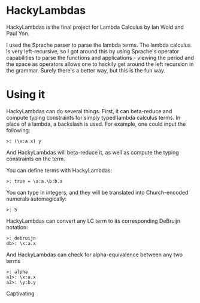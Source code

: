HackyLambdas
============

HackyLambdas is the final project for Lambda Calculus by Ian Wold and Paul Yon.

I used the Sprache parser to parse the lambda terms. The lambda calculus is very left-recursive, so I got around this by using Sprache's operator capabilities to parse the functions and applications - viewing the period and the space as operators allows one to hackily get around the left recursion in the grammar. Surely there's a better way, but this is the fun way.

Using it
========

HackyLambdas can do several things. First, it can beta-reduce and compute typing constraints for simply typed lambda calculus terms. In place of a lambda, a backslash is used. For example, one could input the following:

```
>: (\x:a.x) y
```

And HackyLambdas will beta-reduce it, as well as compute the typing constraints on the term.

You can define terms with HackyLambdas:

```
>: true = \a:a.\b:b.a
```

You can type in integers, and they will be translated into Church-encoded numerals automagically:

```
>: 5
```

HackyLambdas can convert any LC term to its corresponding DeBruijn notation:

```
>: debruijn
db>: \x:a.x
```

And HackyLambdas can check for alpha-equivalence between any two terms

```
>: alpha
a1>: \x:a.x
a2>: \y:b.y
```

Captivating
